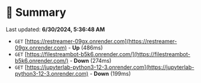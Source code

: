 # 📖 Summary
Last updated: **6/30/2024, 5:36:48 AM**

- `GET` [https://restreamer-09gx.onrender.com](https://restreamer-09gx.onrender.com) - **Up** (486ms)
- `GET` [https://filestreambot-b5k6.onrender.com/](https://filestreambot-b5k6.onrender.com/) - **Down** (274ms)
- `GET` [https://jupyterlab-python3-12-3.onrender.com](https://jupyterlab-python3-12-3.onrender.com) - **Down** (199ms)
